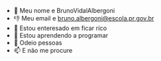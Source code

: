 - 👋 Meu nome e BrunoVidalAlbergoni
-  :-1:   Meu email e bruno.albergoni@escola.pr.gov.br
- 👀 Estou enteresado em ficar rico
- 🌱 Estou aprendendo a programar
- 💞️ Odeio pessoas
- 📫 E não me procure

<!---
BrunoVidalAlbergoni/BrunoVidalAlbergoni is a ✨ special ✨ repository because its `README.md` (this file) appears on your GitHub profile.
You can click the Preview link to take a look at your changes.
--->
